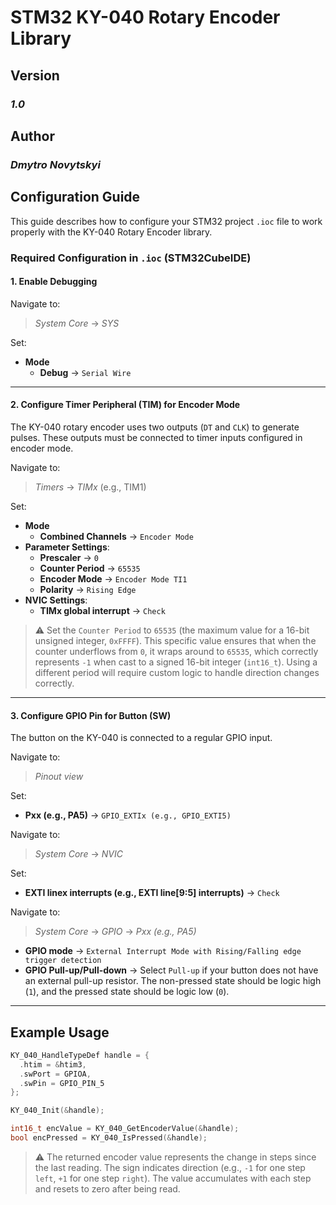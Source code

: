 # STM32 KY-040 Rotary Encoder Library

## Version

### *1.0*

## Author

### *Dmytro Novytskyi*

## Configuration Guide

This guide describes how to configure your STM32 project `.ioc` file to work properly with the KY-040 Rotary Encoder library.

### Required Configuration in `.ioc` (STM32CubeIDE)

#### 1. **Enable Debugging**

Navigate to:

> *System Core* → *SYS*

Set:

- **Mode**
  - **Debug** → `Serial Wire`

---

#### 2. **Configure Timer Peripheral (TIM) for Encoder Mode**

The KY-040 rotary encoder uses two outputs (`DT` and `CLK`) to generate pulses. These outputs must be connected to timer inputs configured in encoder mode.

Navigate to:

> *Timers* → *TIMx* (e.g., TIM1)

Set:

- **Mode**
  - **Combined Channels** → `Encoder Mode`
- **Parameter Settings**:
  - **Prescaler** → `0`
  - **Counter Period** → `65535`
  - **Encoder Mode** → `Encoder Mode TI1`
  - **Polarity** → `Rising Edge`
- **NVIC Settings**:
  - **TIMx global interrupt** → `Check`

>⚠️ Set the `Counter Period` to `65535` (the maximum value for a 16-bit unsigned integer, `0xFFFF`). This specific value ensures that when the counter underflows from `0`, it wraps around to `65535`, which correctly represents `-1` when cast to a signed 16-bit integer (`int16_t`). Using a different period will require custom logic to handle direction changes correctly.

---

#### 3. **Configure GPIO Pin for Button (SW)**

The button on the KY-040 is connected to a regular GPIO input.

Navigate to:

> *Pinout view*

Set:

- **Pxx (e.g., PA5)** → `GPIO_EXTIx (e.g., GPIO_EXTI5)`

Navigate to:

> *System Core* → *NVIC*

Set:

- **EXTI linex interrupts (e.g., EXTI line[9:5] interrupts)** → `Check`

Navigate to:

> *System Core* → *GPIO* → *Pxx (e.g., PA5)*

- **GPIO mode** → `External Interrupt Mode with Rising/Falling edge trigger detection`
- **GPIO Pull-up/Pull-down** → Select `Pull-up` if your button does not have an external pull-up resistor. The non-pressed state should be logic high (`1`), and the pressed state should be logic low (`0`).

---

## Example Usage

```c
KY_040_HandleTypeDef handle = {
  .htim = &htim3,
  .swPort = GPIOA,
  .swPin = GPIO_PIN_5
};

KY_040_Init(&handle);

int16_t encValue = KY_040_GetEncoderValue(&handle);
bool encPressed = KY_040_IsPressed(&handle);
```

>⚠️ The returned encoder value represents the change in steps since the last reading. The sign indicates direction (e.g., `-1` for one step `left`, `+1` for one step `right`). The value accumulates with each step and resets to zero after being read.
